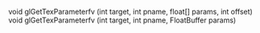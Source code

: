 void glGetTexParameterfv (int target, int pname, float[] params, int offset)
void glGetTexParameterfv (int target, int pname, FloatBuffer params)
